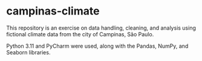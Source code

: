 # campinas-climate
This repository is an exercise on data handling, cleaning, and analysis using fictional climate data from the city of Campinas, São Paulo.  

Python 3.11 and PyCharm were used, along with the Pandas, NumPy, and Seaborn libraries.